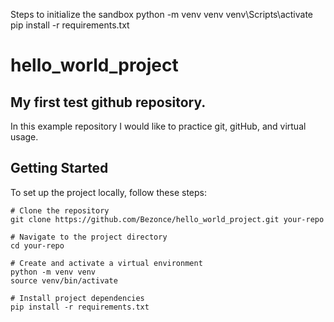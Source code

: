 
Steps to initialize the sandbox
python -m venv venv
venv\Scripts\activate
pip install -r requirements.txt

# hello_world_project

## My first test github repository.


In this example repository I would like to practice git, gitHub, and virtual usage.

## Getting Started

To set up the project locally, follow these steps:

```shell
# Clone the repository
git clone https://github.com/Bezonce/hello_world_project.git your-repo

# Navigate to the project directory
cd your-repo

# Create and activate a virtual environment
python -m venv venv
source venv/bin/activate

# Install project dependencies
pip install -r requirements.txt